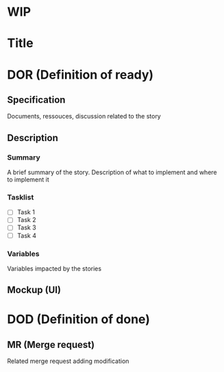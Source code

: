 # WIP

# Title

# DOR (Definition of ready)

## Specification

Documents, ressouces, discussion related to the story

## Description

### Summary

A brief summary of the story. Description of what to implement and where to implement it

### Tasklist

- [ ] Task 1
- [ ] Task 2
- [ ] Task 3
- [ ] Task 4

### Variables

Variables impacted by the stories

## Mockup (UI)

# DOD (Definition of done)

## MR (Merge request)

Related merge request adding modification
